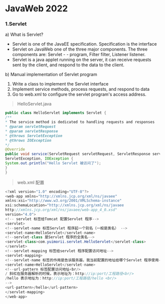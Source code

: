 # JavaWeb 2022

### 1.Servlet 

 a) What is Servlet?
- Servlet is one of the JavaEE specification. Specification is the interface 
- Servlet on JavaWeb one of the three major components. The three components are: Servlet - - program, Filter filter, Listener listener. 
- Servlet is a java applet running on the server, it can receive requests sent by the client, and respond to the data to the client. 

 b) Manual implementation of Servlet program 
 1. Write a class to implement the Servlet interface
 2. Implement service methods, process requests, and respond to data
 3. Go to web.xml to configure the servlet program's access address.


> HelloServlet.java
```java
public class HelloServlet implements Servlet {
/**
* The service method is dedicated to handling requests and responses
* @param servletRequest
* @param servletResponse
* @throws ServletException
* @throws IOException
*/
@Override
public void service(ServletRequest servletRequest, ServletResponse servletResponse) throws
ServletException, IOException {
System.out.println("Hello Servlet 被访问了");
}
}
```
> web.xml 配置
```java
<?xml version="1.0" encoding="UTF-8"?>
<web-app xmlns="http://xmlns.jcp.org/xml/ns/javaee"
xmlns:xsi="http://www.w3.org/2001/XMLSchema-instance"
xsi:schemaLocation="http://xmlns.jcp.org/xml/ns/javaee
http://xmlns.jcp.org/xml/ns/javaee/web-app_4_0.xsd"
version="4.0">
<!-- servlet 标签给Tomcat 配置Servlet 程序-->
<servlet>
<!--servlet-name 标签Servlet 程序起一个别名（一般是类名） -->
<servlet-name>HelloServlet</servlet-name>
<!--servlet-class 是Servlet 程序的全类名-->
<servlet-class>com.yuimorii.servlet.HelloServlet</servlet-class>
</servlet>
<!--servlet-mapping 标签给servlet 程序配置访问地址-->
<servlet-mapping>
<!--servlet-name 标签的作用是告诉服务器，我当前配置的地址给哪个Servlet 程序使用-->
<servlet-name>HelloServlet</servlet-name>
<!--url-pattern 标签配置访问地址<br/>
/ 斜杠在服务器解析的时候，表示地址为：http://ip:port/工程路径<br/>
/hello 表示地址为：http://ip:port/工程路径/hello <br/>
-->
<url-pattern>/hello</url-pattern>
</servlet-mapping>
</web-app>
```